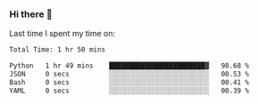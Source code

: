 ### Hi there 👋

<!--
**Grav1tum/Grav1tum** is a ✨ _special_ ✨ repository because its `README.md` (this file) appears on your GitHub profile.

Here are some ideas to get you started:

- 🔭 I’m currently working on ...
- 🌱 I’m currently learning ...
- 👯 I’m looking to collaborate on ...
- 🤔 I’m looking for help with ...
- 💬 Ask me about ...
- 📫 How to reach me: ...
- 😄 Pronouns: ...
- ⚡ Fun fact: ...
-->
Last time I spent my time on:
<!--START_SECTION:waka-->

```txt
Total Time: 1 hr 50 mins

Python   1 hr 49 mins    ████████████████████████▓   98.68 %
JSON     0 secs          ░░░░░░░░░░░░░░░░░░░░░░░░░   00.53 %
Bash     0 secs          ░░░░░░░░░░░░░░░░░░░░░░░░░   00.41 %
YAML     0 secs          ░░░░░░░░░░░░░░░░░░░░░░░░░   00.39 %
```

<!--END_SECTION:waka-->
